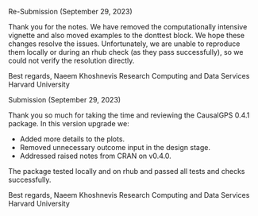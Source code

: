 Re-Submission (September 29, 2023)

Thank you for the notes. We have removed the computationally intensive vignette and also moved examples to the donttest block. We hope these changes resolve the issues. Unfortunately, we are unable to reproduce them locally or during an rhub check (as they pass successfully), so we could not verify the resolution directly.

Best regards, 
Naeem Khoshnevis 
Research Computing and Data Services 
Harvard University

Submission (September 29, 2023)

Thank you so much for taking the time and reviewing the CausalGPS 0.4.1 package. In this version upgrade we:

- Added more details to the plots.
- Removed unnecessary outcome input in the design stage. 
- Addressed raised notes from CRAN on v0.4.0.

The package tested locally and on rhub and passed all tests and checks successfully. 

Best regards, 
Naeem Khoshnevis 
Research Computing and Data Services 
Harvard University
